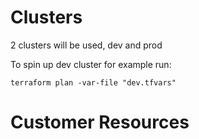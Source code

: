 # Clusters
2 clusters will be used, dev and prod

To spin up dev cluster for example run:
```
terraform plan -var-file "dev.tfvars"
```

# Customer Resources
